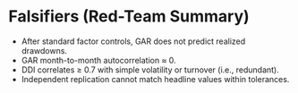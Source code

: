 # Falsifiers (Red-Team Summary)

- After standard factor controls, GAR does not predict realized drawdowns.
- GAR month-to-month autocorrelation ≈ 0.
- DDI correlates ≥ 0.7 with simple volatility or turnover (i.e., redundant).
- Independent replication cannot match headline values within tolerances.

